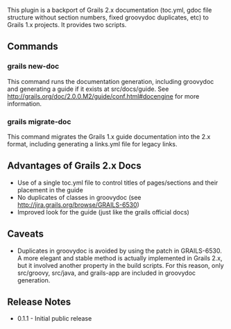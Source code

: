 This plugin is a backport of Grails 2.x documentation (toc.yml, gdoc file structure without section numbers, fixed groovydoc duplicates, etc) to Grails 1.x projects.  It provides two scripts.

## Commands

### grails new-doc

This command runs the documentation generation, including groovydoc and generating a guide if it exists at src/docs/guide.  See http://grails.org/doc/2.0.0.M2/guide/conf.html#docengine for more information.

### grails migrate-doc

This command migrates the Grails 1.x guide documentation into the 2.x format, including generating a links.yml file for legacy links.

## Advantages of Grails 2.x Docs

* Use of a single toc.yml file to control titles of pages/sections and their placement in the guide
* No duplicates of classes in groovydoc (see http://jira.grails.org/browse/GRAILS-6530)
* Improved look for the guide (just like the grails official docs)

## Caveats

* Duplicates in groovydoc is avoided by using the patch in GRAILS-6530.  A more elegant and stable method is actually implemented in Grails 2.x, but it involved another property in the build scripts.  For this reason, only src/groovy, src/java, and grails-app are included in groovydoc generation.

## Release Notes

* 0.1.1 - Initial public release